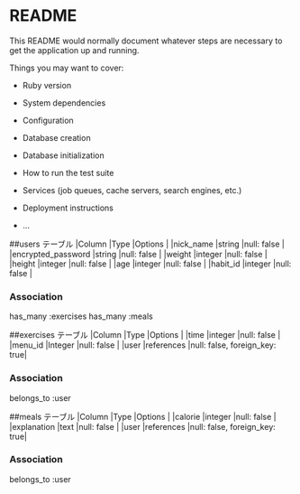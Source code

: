 # README

This README would normally document whatever steps are necessary to get the
application up and running.

Things you may want to cover:

* Ruby version

* System dependencies

* Configuration

* Database creation

* Database initialization

* How to run the test suite

* Services (job queues, cache servers, search engines, etc.)

* Deployment instructions

* ...

##users テーブル
|Column               |Type     |Options                       |
|nick_name            |string   |null: false                   |
|encrypted_password   |string   |null: false                   |
|weight               |integer  |null: false                   |
|height               |integer  |null: false                   |
|age                  |integer  |null: false                   |
|habit_id             |integer  |null: false                   |

### Association
has_many :exercises
has_many :meals

##exercises テーブル
|Column               |Type         |Options                       |
|time                 |integer      |null: false                   |
|menu_id              |Integer      |null: false                   |
|user                 |references   |null: false, foreign_key: true|

### Association
belongs_to :user

##meals テーブル
|Column               |Type         |Options                       |
|calorie              |integer      |null: false                   |
|explanation          |text         |null: false                   |
|user                 |references   |null: false, foreign_key: true|

### Association
belongs_to :user